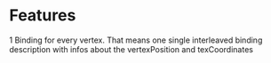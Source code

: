 # Features

1 Binding for every vertex. That means one single interleaved binding description with infos about the vertexPosition and texCoordinates
